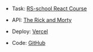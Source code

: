 - Task: [RS-school React Course](https://github.com/rolling-scopes-school/tasks/blob/master/react/modules/tasks/class-components.md)

- API: [The Rick and Morty](https://rickandmortyapi.com/)

- Deploy: [Vercel](https://rick-and-morty-1bdggkx66-annas-projects-78ce1613.vercel.app/)

- Code: [GitHub](https://github.com/dzichonka/RickAndMorty)
